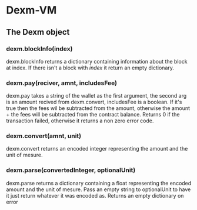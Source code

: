 # Dexm-VM

## The Dexm object

### dexm.blockInfo(index)
dexm.blockInfo returns a dictionary containing information about the block at index. If there isn't a block with *index* it return an empty dictionary.

### dexm.pay(reciver, amnt, includesFee)
dexm.pay takes a string of the wallet as the first argument, the second arg is an amount recived from dexm.convert, includesFee is a boolean. If it's true then the fees wil be subtracted from the amount, otherwise the amount + the fees will be subtracted from the contract balance.
Returns 0 if the transaction failed, otherwise it returns a non zero error code.

### dexm.convert(amnt, unit)
dexm.convert returns an encoded integer representing the amount and the unit of mesure.

### dexm.parse(convertedInteger, optionalUnit)
dexm.parse returns a dictionary containing a float representing the encoded amount and the unit of mesure. Pass an empty string to optionalUnit to have it just return whatever it was encoded as. Returns an empty dictionary on error
